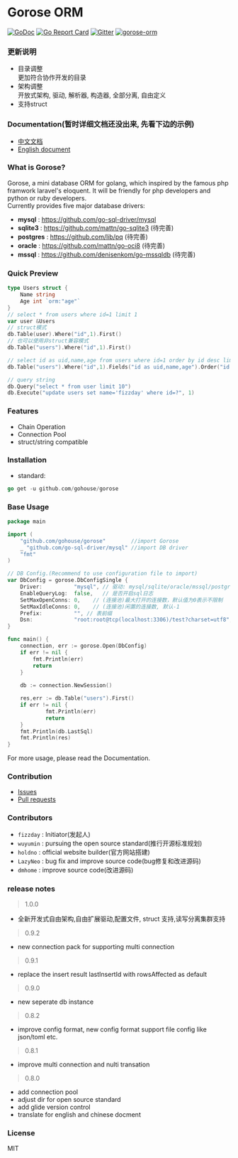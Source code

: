 # Gorose ORM

[![GoDoc](https://godoc.org/github.com/gohouse/gorose?status.svg)](https://godoc.org/github.com/gohouse/gorose)
[![Go Report Card](https://goreportcard.com/badge/github.com/gohouse/gorose)](https://goreportcard.com/report/github.com/gohouse/gorose)
[![Gitter](https://badges.gitter.im/gohouse/gorose.svg)](https://gitter.im/gorose/wechat)
<a target="_blank" href="https://jq.qq.com/?_wv=1027&k=5JJOG9E">
<img border="0" src="http://pub.idqqimg.com/wpa/images/group.png" alt="gorose-orm" title="gorose-orm"></a>

### 更新说明
- 目录调整  
    更加符合协作开发的目录  
- 架构调整  
    开放式架构, 驱动, 解析器, 构造器, 全部分离, 自由定义  
- 支持struct

### Documentation(暂时详细文档还没出来, 先看下边的示例)

- [中文文档](https://gohouse.github.io/gorose/dist/zh-cn)
- [English document](https://gohouse.github.io/gorose/dist/en)

### What is Gorose?

Gorose, a mini database ORM for golang, which inspired by the famous php framwork laravel's eloquent. It will be friendly for php developers and python or ruby developers.  
Currently provides five major database drivers:   
- **mysql** : <https://github.com/go-sql-driver/mysql>  
- **sqlite3** : <https://github.com/mattn/go-sqlite3> (待完善)  
- **postgres** : <https://github.com/lib/pq> (待完善)  
- **oracle** : <https://github.com/mattn/go-oci8> (待完善)  
- **mssql** : <https://github.com/denisenkom/go-mssqldb> (待完善)  

### Quick Preview

```go
type Users struct {
	Name string
	Age int `orm:"age"`
}
// select * from users where id=1 limit 1
var user &Users
// struct模式
db.Table(user).Where("id",1).First()
// 也可以使用非struct兼容模式
db.Table("users").Where("id",1).First()

// select id as uid,name,age from users where id=1 order by id desc limit 10
db.Table("users").Where("id",1).Fields("id as uid,name,age").Order("id desc").Limit(10).Get()

// query string
db.Query("select * from user limit 10")
db.Execute("update users set name='fizzday' where id=?", 1)
```

### Features

- Chain Operation
- Connection Pool  
- struct/string compatible

### Installation

- standard:  
```go
go get -u github.com/gohouse/gorose
```

### Base Usage
```go
package main

import (
	"github.com/gohouse/gorose"        //import Gorose
	_ "github.com/go-sql-driver/mysql" //import DB driver
	"fmt"
)

// DB Config.(Recommend to use configuration file to import)
var DbConfig = gorose.DbConfigSingle {
	Driver:          "mysql", // 驱动: mysql/sqlite/oracle/mssql/postgres
    EnableQueryLog:  false,   // 是否开启sql日志
    SetMaxOpenConns: 0,    // (连接池)最大打开的连接数，默认值为0表示不限制
    SetMaxIdleConns: 0,    // (连接池)闲置的连接数, 默认-1
    Prefix:          "", // 表前缀
    Dsn:             "root:root@tcp(localhost:3306)/test?charset=utf8", // 数据库链接
}

func main() {
	connection, err := gorose.Open(DbConfig)
	if err != nil {
		fmt.Println(err)
		return
	}
	
	db := connection.NewSession()

	res,err := db.Table("users").First()
	if err != nil {
    		fmt.Println(err)
    		return
    }
	fmt.Println(db.LastSql)
	fmt.Println(res)
}
```
For more usage, please read the Documentation.

### Contribution

- [Issues](https://github.com/gohouse/gorose/issues)
- [Pull requests](https://github.com/gohouse/gorose/pulls)

### Contributors

- `fizzday` : Initiator(发起人)  
- `wuyumin` : pursuing the open source standard(推行开源标准规划)  
- `holdno`  : official website builder(官方网站搭建)  
- `LazyNeo` : bug fix and improve source code(bug修复和改进源码)  
- `dmhome`  : improve source code(改进源码)  

### release notes

> 1.0.0

- 全新开发式自由架构,自由扩展驱动,配置文件, struct 支持,读写分离集群支持

> 0.9.2  

- new connection pack for supporting multi connection

> 0.9.1  

- replace the insert result lastInsertId with rowsAffected as default

> 0.9.0  

- new seperate db instance

> 0.8.2  

- improve config format, new config format support file config like json/toml etc.

> 0.8.1

- improve multi connection and nulti transation

> 0.8.0  

- add connection pool  
- adjust dir for open source standard  
- add glide version control  
- translate for english and chinese docment  

### License

MIT
